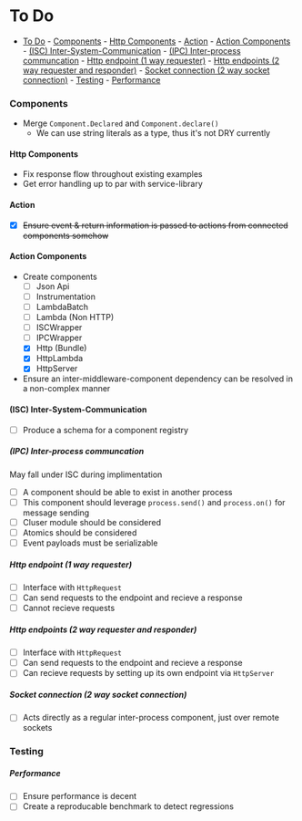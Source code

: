 # To Do


<!-- @import "[TOC]" {cmd="toc" depthFrom=1 depthTo=6 orderedList=false} -->
<!-- code_chunk_output -->

- [To Do](#to-do)
        - [Components](#components)
            - [Http Components](#http-components)
            - [Action](#action)
            - [Action Components](#action-components)
            - [(ISC) Inter-System-Communication](#isc-inter-system-communication)
                - [(IPC) Inter-process communcation](#ipc-inter-process-communcation)
                - [Http endpoint (1 way requester)](#http-endpoint-1-way-requester)
                - [Http endpoints (2 way requester and responder)](#http-endpoints-2-way-requester-and-responder)
                - [Socket connection (2 way socket connection)](#socket-connection-2-way-socket-connection)
        - [Testing](#testing)
                - [Performance](#performance)

<!-- /code_chunk_output -->

### Components

- Merge `Component.Declared` and `Component.declare()`
  - We can use string literals as a type, thus it's not DRY currently

#### Http Components

- Fix response flow throughout existing examples
- Get error handling up to par with service-library

#### Action

- [x] ~~Ensure event & return information is passed to actions from connected components somehow~~

#### Action Components

- Create components
  - [ ] Json Api
  - [ ] Instrumentation
  - [ ] LambdaBatch
  - [ ] Lambda (Non HTTP)
  - [ ] ISCWrapper
  - [ ] IPCWrapper
  - [x] Http (Bundle)
  - [x] HttpLambda
  - [x] HttpServer

- Ensure an inter-middleware-component dependency can be resolved in a non-complex manner

#### (ISC) Inter-System-Communication

- [ ] Produce a schema for a component registry

##### (IPC) Inter-process communcation

May fall under ISC during implimentation

- [ ] A component should be able to exist in another process
- [ ] This component should leverage `process.send()` and `process.on()` for message sending
- [ ] Cluser module should be considered
- [ ] Atomics should be considered
- [ ] Event payloads must be serializable

##### Http endpoint (1 way requester)

- [ ] Interface with `HttpRequest`
- [ ] Can send requests to the endpoint and recieve a response
- [ ] Cannot recieve requests

##### Http endpoints (2 way requester and responder)
- [ ] Interface with `HttpRequest`
- [ ] Can send requests to the endpoint and recieve a response
- [ ] Can recieve requests by setting up its own endpoint via `HttpServer`

##### Socket connection (2 way socket connection)
- [ ] Acts directly as a regular inter-process component, just over remote sockets

### Testing

##### Performance

- [ ] Ensure performance is decent
- [ ] Create a reproducable benchmark to detect regressions
